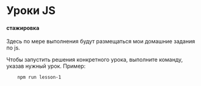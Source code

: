 # Уроки JS
#### стажировка

Здесь по мере выполнения будут размещаться мои домашние задания по js.

Чтобы запустить решения конкретного урока, выполните команду, указав нужный урок.
Пример:

```
    npm run lesson-1
```